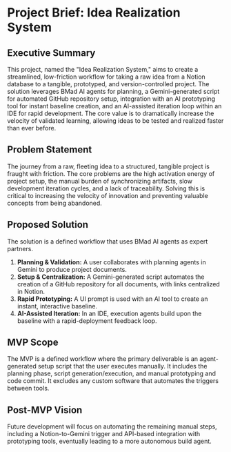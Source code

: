 # Project Brief: Idea Realization System

## Executive Summary
This project, named the "Idea Realization System," aims to create a streamlined, low-friction workflow for taking a raw idea from a Notion database to a tangible, prototyped, and version-controlled project. The solution leverages BMad AI agents for planning, a Gemini-generated script for automated GitHub repository setup, integration with an AI prototyping tool for instant baseline creation, and an AI-assisted iteration loop within an IDE for rapid development. The core value is to dramatically increase the velocity of validated learning, allowing ideas to be tested and realized faster than ever before.

## Problem Statement
The journey from a raw, fleeting idea to a structured, tangible project is fraught with friction. The core problems are the high activation energy of project setup, the manual burden of synchronizing artifacts, slow development iteration cycles, and a lack of traceability. Solving this is critical to increasing the velocity of innovation and preventing valuable concepts from being abandoned.

## Proposed Solution
The solution is a defined workflow that uses BMad AI agents as expert partners. 
1. **Planning & Validation:** A user collaborates with planning agents in Gemini to produce project documents.
2. **Setup & Centralization:** A Gemini-generated script automates the creation of a GitHub repository for all documents, with links centralized in Notion.
3. **Rapid Prototyping:** A UI prompt is used with an AI tool to create an instant, interactive baseline.
4. **AI-Assisted Iteration:** In an IDE, execution agents build upon the baseline with a rapid-deployment feedback loop.

## MVP Scope
The MVP is a defined workflow where the primary deliverable is an agent-generated setup script that the user executes manually. It includes the planning phase, script generation/execution, and manual prototyping and code commit. It excludes any custom software that automates the triggers between tools.

## Post-MVP Vision
Future development will focus on automating the remaining manual steps, including a Notion-to-Gemini trigger and API-based integration with prototyping tools, eventually leading to a more autonomous build agent.

